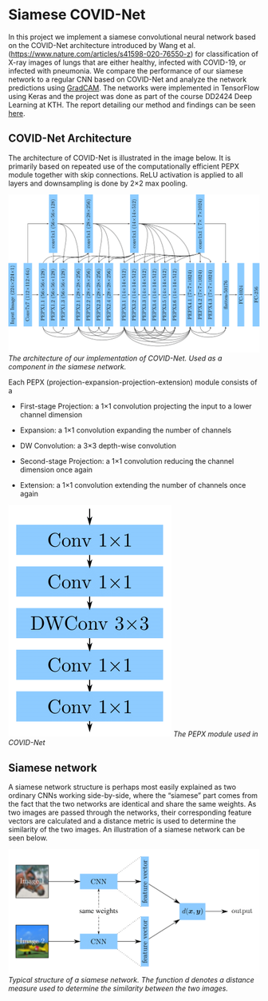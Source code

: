 # Siamese COVID-Net

In this project we implement a siamese convolutional neural network based on the COVID-Net architecture introduced by Wang et al. (https://www.nature.com/articles/s41598-020-76550-z) for classification of X-ray images of lungs that are either healthy, infected with COVID-19, or infected with pneumonia. We compare the performance of our siamese network to a regular CNN based on COVID-Net and analyze the network predictions using [GradCAM](https://openaccess.thecvf.com/content_iccv_2017/html/Selvaraju_Grad-CAM_Visual_Explanations_ICCV_2017_paper.html). The networks were implemented in TensorFlow using Keras and the project was done as part of the course DD2424 Deep Learning at KTH. The report detailing our method and findings can be seen [here](report.pdf).

## COVID-Net Architecture 

The architecture of COVID-Net is illustrated in the image below. It is primarily based on repeated use of the computationally efficient PEPX module together with skip connections. ReLU activation is applied to all layers and downsampling is done by 2×2 max pooling.

![COVID-Net-architecure](/figures/COVID-Net-architecture.png)
*The architecture of our implementation of COVID-Net. Used as a component in the siamese network.*


Each PEPX (projection-expansion-projection-extension) module consists of a 

* First-stage Projection: a 1×1 convolution projecting the input to a lower channel dimension

* Expansion: a 1×1 convolution expanding the number of channels

* DW Convolution: a 3×3 depth-wise convolution

* Second-stage Projection: a 1×1 convolution reducing the channel dimension once again

* Extension: a 1×1 convolution extending the number of channels once again

![pepx](/figures/pepx.png)
*The PEPX module used in COVID-Net*

## Siamese network

A siamese network structure is perhaps most easily explained as two ordinary CNNs working side-by-side,
where the “siamese” part comes from the fact that the two networks are identical and share the same weights. 
As two images are passed through the networks, their corresponding feature vectors are calculated and a distance metric is used 
to determine the similarity of the two images. An illustration of a siamese network can be seen below.

![siamese-net](/figures/siamese-arch.png)
*Typical structure of a siamese network. The function d denotes a distance measure used to determine the similarity between the two images.*

